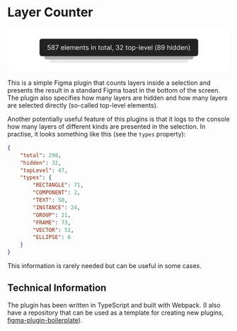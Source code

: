 # Layer Counter
![Plugin's UI](cover.png)

This is a simple Figma plugin that counts layers inside a selection and presents the result in a standard Figma toast in the bottom of the screen. The plugin also specifies how many layers are hidden and how many layers are selected directly (so-called top-level elements).

Another potentially useful feature of this plugins is that it logs to the console how many layers of different kinds are presented in the selection. In practise, it looks something like this (see the `types` property):

```json
{
    "total": 298,
    "hidden": 32,
    "topLevel": 47,
    "types": {
        "RECTANGLE": 71,
        "COMPONENT": 2,
        "TEXT": 50,
        "INSTANCE": 24,
        "GROUP": 21,
        "FRAME": 73,
        "VECTOR": 51,
        "ELLIPSE": 6
    }
}
```

This information is rarely needed but can be useful in some cases.

## Technical Information
The plugin has been written in TypeScript and built with Webpack. (I also have a repository that can be used as a template for creating new plugins, [figma-plugin-boilerplate](https://github.com/gnchrv/figma-plugin-boilerplate)). 